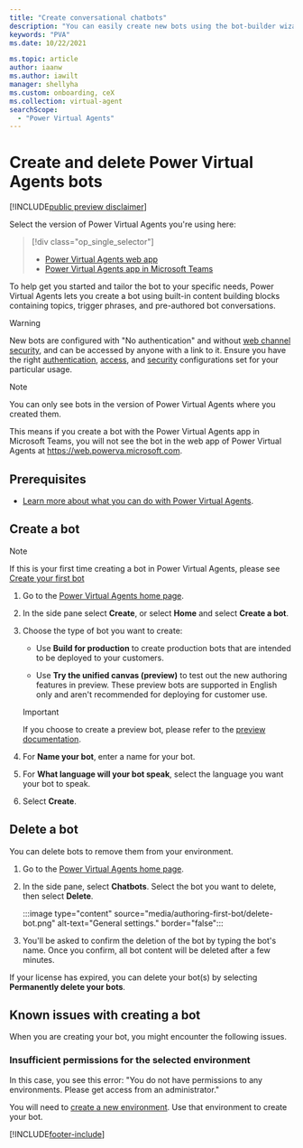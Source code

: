 ```yaml
---
title: "Create conversational chatbots"
description: "You can easily create new bots using the bot-builder wizard in Power Virtual Agents."
keywords: "PVA"
ms.date: 10/22/2021

ms.topic: article
author: iaanw
ms.author: iawilt
manager: shellyha
ms.custom: onboarding, ceX
ms.collection: virtual-agent
searchScope:
  - "Power Virtual Agents"
---
```


# Create and delete Power Virtual Agents bots

[!INCLUDE[public preview disclaimer](includes/public-preview-disclaimer-prod.md)]

Select the version of Power Virtual Agents you're using here:

> [!div class="op_single_selector"]
>
> - [Power Virtual Agents web app](authoring-first-bot.md)
> - [Power Virtual Agents app in Microsoft Teams](teams/authoring-first-bot-teams.md)

To help get you started and tailor the bot to your specific needs, Power Virtual Agents lets you create a bot using built-in content building blocks containing topics, trigger phrases, and pre-authored bot conversations.

> [!WARNING]
> New bots are configured with "No authentication" and without [web channel security](configure-web-security.md), and can be accessed by anyone with a link to it. Ensure you have the right [authentication](configuration-end-user-authentication.md), [access](configuration-end-user-authentication.md), and [security](configure-web-security.md) configurations set for your particular usage.

> [!NOTE]
> You can only see bots in the version of Power Virtual Agents where you created them.  
>
> This means if you create a bot with the Power Virtual Agents app in Microsoft Teams, you will not see the bot in the web app of Power Virtual Agents at https://web.powerva.microsoft.com.

## Prerequisites

- [Learn more about what you can do with Power Virtual Agents](fundamentals-what-is-power-virtual-agents.md).

## Create a bot

> [!NOTE]
> If this is your first time creating a bot in Power Virtual Agents, please see [Create your first bot](fundamentals-get-started.md)

1. Go to the [Power Virtual Agents home page](https://web.powerva.microsoft.com/).

1. In the side pane select **Create**, or select **Home** and select **Create a bot**.

1. Choose the type of bot you want to create:

    - Use **Build for production** to create production bots that are intended to be deployed to your customers.

    - Use **Try the unified canvas (preview)** to test out the new authoring features in preview. These preview bots are supported in English only and aren't recommended for deploying for customer use.

    > [!IMPORTANT]
    > If you choose to create a preview bot, please refer to the [preview documentation](preview/overview.md).

1. For **Name your bot**, enter a name for your bot.

1. For **What language will your bot speak**, select the language you want your bot to speak.

1. Select **Create**.

## Delete a bot

You can delete bots to remove them from your environment.

1. Go to the [Power Virtual Agents home page](https://web.powerva.microsoft.com/).

1. In the side pane, select **Chatbots**. Select the bot you want to delete, then select **Delete**.

    :::image type="content" source="media/authoring-first-bot/delete-bot.png" alt-text="General settings." border="false":::

1. You'll be asked to confirm the deletion of the bot by typing the bot's name. Once you confirm, all bot content will be deleted after a few minutes.

If your license has expired, you can delete your bot(s) by selecting **Permanently delete your bots**.

## Known issues with creating a bot

When you are creating your bot, you might encounter the following issues.

### Insufficient permissions for the selected environment

In this case, you see this error: "You do not have permissions to any environments. Please get access from an administrator."

You will need to [create a new environment](environments-first-run-experience.md). Use that environment to create your bot.

[!INCLUDE[footer-include](includes/footer-banner.md)]
